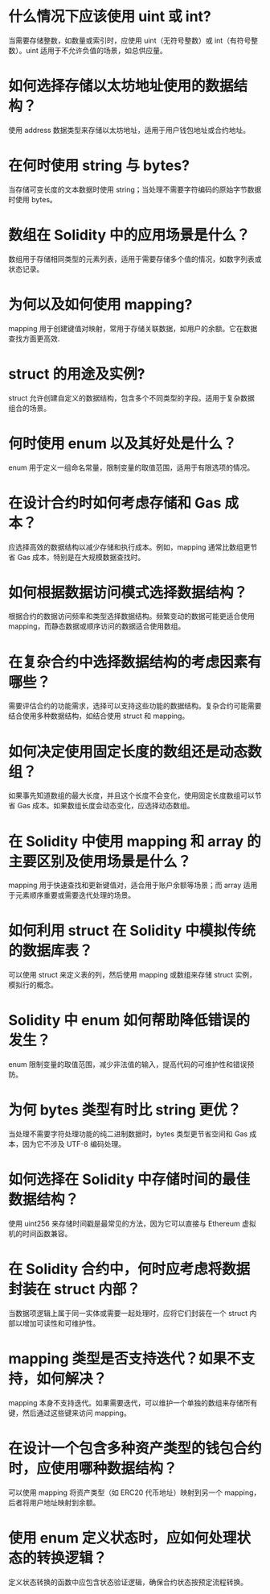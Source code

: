 # 什么情况下应该使用 uint 或 int?
当需要存储整数，如数量或索引时，应使用 uint（无符号整数）或 int（有符号整数）。uint 适用于不允许负值的场景，如总供应量。
# 如何选择存储以太坊地址使用的数据结构？
使用 address 数据类型来存储以太坊地址，适用于用户钱包地址或合约地址。
# 在何时使用 string 与 bytes?
当存储可变长度的文本数据时使用 string；当处理不需要字符编码的原始字节数据时使用 bytes。
# 数组在 Solidity 中的应用场景是什么？
数组用于存储相同类型的元素列表，适用于需要存储多个值的情况，如数字列表或状态记录。
# 为何以及如何使用 mapping?
mapping 用于创建键值对映射，常用于存储关联数据，如用户的余额。它在数据查找方面更高效.
# struct 的用途及实例?
struct 允许创建自定义的数据结构，包含多个不同类型的字段。适用于复杂数据组合的场景。
# 何时使用 enum 以及其好处是什么？
enum 用于定义一组命名常量，限制变量的取值范围，适用于有限选项的情况。
# 在设计合约时如何考虑存储和 Gas 成本？
应选择高效的数据结构以减少存储和执行成本。例如，mapping 通常比数组更节省 Gas 成本，特别是在大规模数据查找时。
# 如何根据数据访问模式选择数据结构？
根据合约的数据访问频率和类型选择数据结构。频繁变动的数据可能更适合使用 mapping，而静态数据或顺序访问的数据适合使用数组。
# 在复杂合约中选择数据结构的考虑因素有哪些？
需要评估合约的功能需求，选择可以支持这些功能的数据结构。复杂合约可能需要结合使用多种数据结构，如结合使用 struct 和 mapping。
# 如何决定使用固定长度的数组还是动态数组？
如果事先知道数组的最大长度，并且这个长度不会变化，使用固定长度数组可以节省 Gas 成本。如果数组长度会动态变化，应选择动态数组。
# 在 Solidity 中使用 mapping 和 array 的主要区别及使用场景是什么？
mapping 用于快速查找和更新键值对，适合用于账户余额等场景；而 array 适用于元素顺序重要或需要迭代处理的场景。
# 如何利用 struct 在 Solidity 中模拟传统的数据库表？
可以使用 struct 来定义表的列，然后使用 mapping 或数组来存储 struct 实例，模拟行的概念。
# Solidity 中 enum 如何帮助降低错误的发生？
 enum 限制变量的取值范围，减少非法值的输入，提高代码的可维护性和错误预防。
# 为何 bytes 类型有时比 string 更优？
当处理不需要字符处理功能的纯二进制数据时，bytes 类型更节省空间和 Gas 成本，因为它不涉及 UTF-8 编码处理。
# 如何选择在 Solidity 中存储时间的最佳数据结构？
使用 uint256 来存储时间戳是最常见的方法，因为它可以直接与 Ethereum 虚拟机的时间函数兼容。
# 在 Solidity 合约中，何时应考虑将数据封装在 struct 内部？
当数据项逻辑上属于同一实体或需要一起处理时，应将它们封装在一个 struct 内部以增加可读性和可维护性。
# mapping 类型是否支持迭代？如果不支持，如何解决？
 mapping 本身不支持迭代。如果需要迭代，可以维护一个单独的数组来存储所有键，然后通过这些键来访问 mapping。
# 在设计一个包含多种资产类型的钱包合约时，应使用哪种数据结构？
可以使用 mapping 将资产类型（如 ERC20 代币地址）映射到另一个 mapping，后者将用户地址映射到余额。
# 使用 enum 定义状态时，应如何处理状态的转换逻辑？
 定义状态转换的函数中应包含状态验证逻辑，确保合约状态按预定流程转换。
 